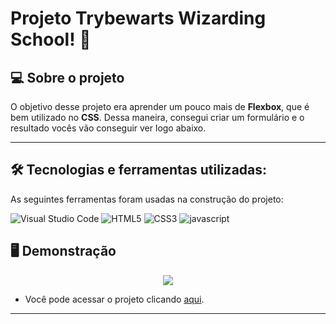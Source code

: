 # Projeto Trybewarts Wizarding School! 🧙

## 💻 Sobre o projeto

O objetivo desse projeto era aprender um pouco mais de **Flexbox**, que é bem utilizado no **CSS**. Dessa maneira, consegui criar um formulário e o resultado vocês vão conseguir ver logo abaixo.

---

## 🛠 Tecnologias e ferramentas utilizadas:

As seguintes ferramentas foram usadas na construção do projeto:

![Visual Studio Code](https://img.shields.io/badge/Visual%20Studio%20Code-0078d7.svg?style=for-the-badge&logo=visual-studio-code&logoColor=white)
![HTML5](https://img.shields.io/badge/html5-%23E34F26.svg?style=for-the-badge&logo=html5&logoColor=white)
![CSS3](https://img.shields.io/badge/css3-%231572B6.svg?style=for-the-badge&logo=css3&logoColor=white)
![javascript](https://img.shields.io/badge/JavaScript-gold.svg?style=for-the-badge&logo=javascript&logoColor=white)


## 🖥️ Demonstração

<p align="center">
	<img src="/images/trybewarts.png">
</p>

- Você pode acessar o projeto clicando <a href="https://queonias.github.io/projeto-Trybewarts-Wizarding/">aqui</a>.

---


